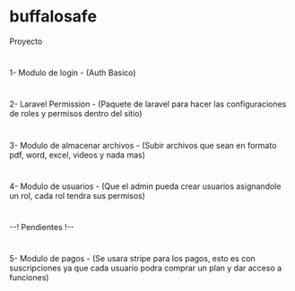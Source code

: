 # buffalosafe
Proyecto 
#
1- Modulo de login - (Auth Basico)
#
2- Laravel Permission -  (Paquete de laravel para hacer las configuraciones de roles y permisos dentro del sitio)
#
3- Modulo de almacenar archivos - (Subir archivos que sean en formato pdf, word, excel, videos y nada mas)
#
4- Modulo de usuarios - (Que el admin pueda crear usuarios asignandole un rol, cada rol tendra sus permisos)
#
--! Pendientes !--
#
5- Modulo de pagos - (Se usara stripe para los pagos, esto es con suscripciones ya que cada usuario podra comprar un plan y dar acceso a funciones)
#
